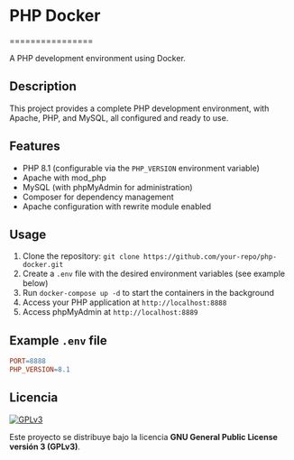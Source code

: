 # PHP Docker
================

A PHP development environment using Docker.

## Description

This project provides a complete PHP development environment, with Apache, PHP, and MySQL, all configured and ready to use.

## Features

* PHP 8.1 (configurable via the `PHP_VERSION` environment variable)
* Apache with mod_php
* MySQL (with phpMyAdmin for administration)
* Composer for dependency management
* Apache configuration with rewrite module enabled

## Usage

1. Clone the repository: `git clone https://github.com/your-repo/php-docker.git`
2. Create a `.env` file with the desired environment variables (see example below)
3. Run `docker-compose up -d` to start the containers in the background
4. Access your PHP application at `http://localhost:8888`
5. Access phpMyAdmin at `http://localhost:8889`

## Example `.env` file

```makefile
PORT=8888
PHP_VERSION=8.1
```

## Licencia

[![GPLv3](https://www.gnu.org/graphics/gplv3-127x51.png)](https://www.gnu.org/licenses/gpl-3.0.html)

Este proyecto se distribuye bajo la licencia **GNU General Public License versión 3 (GPLv3)**.
